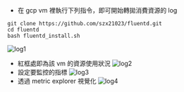 - 在 gcp vm 裡執行下列指令，即可開始轉拋消費資源的 log 
```
git clone https://github.com/szx21023/fluentd.git
cd fluentd
bash fluentd_install.sh
```
![log1](https://user-images.githubusercontent.com/63580311/150734672-969e4319-67dd-4e4d-b6de-bee847f276f6.jpeg)
- 紅框處即為該 vm 的資源使用狀況 
![log2](https://user-images.githubusercontent.com/63580311/150734722-e57a1177-731c-4e1d-814f-3e4b68780064.jpeg)
- 設定要監控的指標
![log3](https://user-images.githubusercontent.com/63580311/150738948-2b9fc57d-119a-4215-8112-c2a12c51df18.jpeg)
- 透過 metric explorer 視覺化
![log4](https://user-images.githubusercontent.com/63580311/150739455-7ade63a6-4def-4b76-8bd9-de8fb9b20d08.jpeg)
